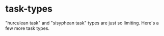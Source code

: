 # task-types
"hurculean task" and "sisyphean task" types are just so limiting. Here's a few more task types.
